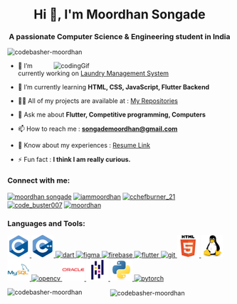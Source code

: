 <h1 align="center">Hi 👋, I'm Moordhan Songade</h1>
<h3 align="center">A passionate Computer Science & Engineering student in India</h3>

<p align="left"> <img src="https://komarev.com/ghpvc/?username=codebasher-moordhan&label=Profile%20views&color=0e75b6&style=flat" alt="codebasher-moordhan" /> </p>

<!-- <p align="center"> <a href="https://github.com/ryo-ma/github-profile-trophy"><img src="https://github-profile-trophy.vercel.app/?username=codebasher-moordhan" alt="codebasher-moordhan" /></a> </p> -->
<img align="right" alt="codingGif" width=400 src="https://media3.giphy.com/media/qgQUggAC3Pfv687qPC/giphy.gif">

- 🔭 I’m currently working on [Laundry Management System](https://github.com/Codebasher-Moordhan/Laundry-Management-System)

- 🌱 I’m currently learning **HTML, CSS, JavaScript, Flutter Backend**

- 👨‍💻 All of my projects are available at : [My Repositories](https://github.com/Codebasher-Moordhan?tab=repositories)

- 💬 Ask me about **Flutter, Competitive programming, Computers**

- 📫 How to reach me : **songademoordhan@gmail.com**

- 📄 Know about my experiences : [Resume Link](https://drive.google.com/file/d/1EyiaAr1ZX-PWPGKnSooNiAlx9CpFyBRd/view?usp=sharing)

- ⚡ Fun fact : **I think I am really curious.**

<h3 align="left">Connect with me:</h3>
<p align="left">
<a href="https://kaggle.com/moordhan songade" target="blank"><img align="center" src="https://raw.githubusercontent.com/rahuldkjain/github-profile-readme-generator/master/src/images/icons/Social/kaggle.svg" alt="moordhan songade" height="50" width="50" /></a>
<a href="https://instagram.com/iammoordhan" target="blank"><img align="center" src="https://raw.githubusercontent.com/rahuldkjain/github-profile-readme-generator/master/src/images/icons/Social/instagram.svg" alt="iammoordhan" height="50" width="50" /></a>
<a href="https://www.codechef.com/users/cchefburner_21" target="blank"><img align="center" src="https://www.codechef.com/misc/fb-image-icon.png" alt="cchefburner_21" height="50" width="50" /></a>
<a href="https://codeforces.com/profile/code_buster007" target="blank"><img align="center" src="https://raw.githubusercontent.com/rahuldkjain/github-profile-readme-generator/master/src/images/icons/Social/codeforces.svg" alt="code_buster007" height="50" width="50" /></a>
<a href="https://www.leetcode.com/moordhan" target="blank"><img align="center" src="https://raw.githubusercontent.com/rahuldkjain/github-profile-readme-generator/master/src/images/icons/Social/leet-code.svg" alt="moordhan" height="50" width="50" /></a>
</p>

<h3 align="left">Languages and Tools:</h3>
<p align="left"> <a href="https://www.cprogramming.com/" target="_blank" rel="noreferrer"> <img src="https://raw.githubusercontent.com/devicons/devicon/master/icons/c/c-original.svg" alt="c" height="50" width="50"/> </a> <a href="https://www.w3schools.com/cpp/" target="_blank" rel="noreferrer"> <img src="https://raw.githubusercontent.com/devicons/devicon/master/icons/cplusplus/cplusplus-original.svg" alt="cplusplus" height="50" width="50"/> </a> <a href="https://dart.dev" target="_blank" rel="noreferrer"> <img src="https://www.vectorlogo.zone/logos/dartlang/dartlang-icon.svg" alt="dart" height="50" width="50"/> </a> <a href="https://www.figma.com/" target="_blank" rel="noreferrer"> <img src="https://www.vectorlogo.zone/logos/figma/figma-icon.svg" alt="figma" height="50" width="50"/> </a> <a href="https://firebase.google.com/" target="_blank" rel="noreferrer"> <img src="https://www.vectorlogo.zone/logos/firebase/firebase-icon.svg" alt="firebase" height="50" width="50"/> </a> <a href="https://flutter.dev" target="_blank" rel="noreferrer"> <img src="https://www.vectorlogo.zone/logos/flutterio/flutterio-icon.svg" alt="flutter" height="50" width="50"/> </a> <a href="https://git-scm.com/" target="_blank" rel="noreferrer"> <img src="https://www.vectorlogo.zone/logos/git-scm/git-scm-icon.svg" alt="git" height="50" width="50"/> </a> <a href="https://www.w3.org/html/" target="_blank" rel="noreferrer"> <img src="https://raw.githubusercontent.com/devicons/devicon/master/icons/html5/html5-original-wordmark.svg" alt="html5" height="50" width="50"/> </a> <a href="https://www.linux.org/" target="_blank" rel="noreferrer"> <img src="https://raw.githubusercontent.com/devicons/devicon/master/icons/linux/linux-original.svg" alt="linux" height="50" width="50"/> </a> <a href="https://www.mysql.com/" target="_blank" rel="noreferrer"> <img src="https://raw.githubusercontent.com/devicons/devicon/master/icons/mysql/mysql-original-wordmark.svg" alt="mysql" height="50" width="50"/> </a> <a href="https://opencv.org/" target="_blank" rel="noreferrer"> <img src="https://www.vectorlogo.zone/logos/opencv/opencv-icon.svg" alt="opencv" height="50" width="50"/> </a> <a href="https://www.oracle.com/" target="_blank" rel="noreferrer"> <img src="https://raw.githubusercontent.com/devicons/devicon/master/icons/oracle/oracle-original.svg" alt="oracle" height="50" width="50"/> </a> <a href="https://pandas.pydata.org/" target="_blank" rel="noreferrer"> <img src="https://raw.githubusercontent.com/devicons/devicon/2ae2a900d2f041da66e950e4d48052658d850630/icons/pandas/pandas-original.svg" alt="pandas" height="50" width="50"/> </a> <a href="https://www.python.org" target="_blank" rel="noreferrer"> <img src="https://raw.githubusercontent.com/devicons/devicon/master/icons/python/python-original.svg" alt="python" height="50" width="50"/> </a> <a href="https://pytorch.org/" target="_blank" rel="noreferrer"> <img src="https://www.vectorlogo.zone/logos/pytorch/pytorch-icon.svg" alt="pytorch" height="50" width="50"/> </a> </p>



<p><img align="left" src="https://github-readme-stats.vercel.app/api/top-langs?username=codebasher-moordhan&show_icons=true&locale=en&layout=compact" alt="codebasher-moordhan" style="width:45%" height=230/></p>

<p>&nbsp;<img align="center" src="https://github-readme-stats.vercel.app/api?username=codebasher-moordhan&show_icons=true&locale=en" alt="codebasher-moordhan" style="width:45%"/></p>
